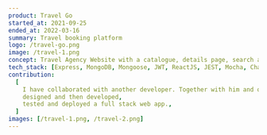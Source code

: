 ```yaml
---
product: Travel Go
started_at: 2021-09-25
ended_at: 2022-03-16
summary: Travel booking platform
logo: /travel-go.png
image: /travel-1.png
concept: Travel Agency Website with a catalogue, details page, search and filtration
tech_stack: [Express, MongoDB, Mongoose, JWT, ReactJS, JEST, Mocha, Chai]
contribution:
  [
    I have collaborated with another developer. Together with him and our client we planned,
    designed and then developed,
    tested and deployed a full stack web app.,
  ]
images: [/travel-1.png, /travel-2.png]
---
```

